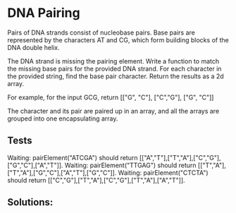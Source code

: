 # DNA Pairing

Pairs of DNA strands consist of nucleobase pairs. Base pairs are represented by the characters AT and CG, which form building blocks of the DNA double helix.

The DNA strand is missing the pairing element. Write a function to match the missing base pairs for the provided DNA strand. For each character in the provided string, find the base pair character. Return the results as a 2d array.

For example, for the input GCG, return [["G", "C"], ["C","G"], ["G", "C"]]

The character and its pair are paired up in an array, and all the arrays are grouped into one encapsulating array.

## Tests

Waiting: pairElement("ATCGA") should return [["A","T"],["T","A"],["C","G"],["G","C"],["A","T"]].
Waiting: pairElement("TTGAG") should return [["T","A"],["T","A"],["G","C"],["A","T"],["G","C"]].
Waiting: pairElement("CTCTA") should return [["C","G"],["T","A"],["C","G"],["T","A"],["A","T"]].

## Solutions:

```

```
